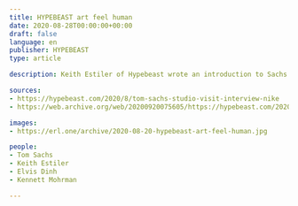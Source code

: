 ```yaml
---
title: HYPEBEAST art feel human
date: 2020-08-28T00:00:00+00:00
draft: false
language: en
publisher: HYPEBEAST
type: article

description: Keith Estiler of Hypebeast wrote an introduction to Sachs' Handmade Paintings show at Acquavella Galleries.

sources:
- https://hypebeast.com/2020/8/tom-sachs-studio-visit-interview-nike
- https://web.archive.org/web/20200920075605/https://hypebeast.com/2020/8/tom-sachs-studio-visit-interview-nike

images:
- https://erl.one/archive/2020-08-20-hypebeast-art-feel-human.jpg

people:
- Tom Sachs
- Keith Estiler
- Elvis Dinh
- Kennett Mohrman

---
```


